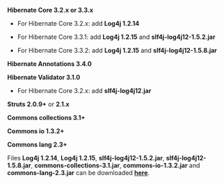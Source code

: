 **Hibernate Core 3.2.x or 3.3.x**

  * For Hibernate Core 3.2.x: add **Log4j 1.2.14**

  * For Hibernate Core 3.3.1: add **Log4j 1.2.15** and **slf4j-log4j12-1.5.2.jar**

  * For Hibernate Core 3.3.2: add **Log4j 1.2.15** and **slf4j-log4j12-1.5.8.jar**


**Hibernate Annotations 3.4.0**


**Hibernate Validator 3.1.0**

  * For Hibernate Core 3.2.x: add **slf4j-log4j12.jar**


**Struts 2.0.9+** or **2.1.x**


**Commons collections 3.1+**


**Commons io 1.3.2+**


**Commons lang 2.3+**


Files **Log4j 1.2.14**, **Log4j 1.2.15**, **slf4j-log4j12-1.5.2.jar**, **slf4j-log4j12-1.5.8.jar**, **commons-collections-3.1.jar**, **commons-io-1.3.2.jar** and **commons-lang-2.3.jar** can be downloaded **[here](http://full-hibernate-plugin-for-struts2.googlecode.com/files/struts2-fullhibernatecore-plugin-Light-dependencies.zip)**.
